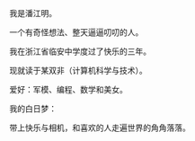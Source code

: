 我是潘江明。

一个有奇怪想法、整天逼逼叨叨的人。

我在浙江省临安中学度过了快乐的三年。

现就读于某双非（计算机科学与技术）。

爱好：军模、编程、数学和美女。

我的白日梦：

带上快乐与相机，和喜欢的人走遍世界的角角落落。

